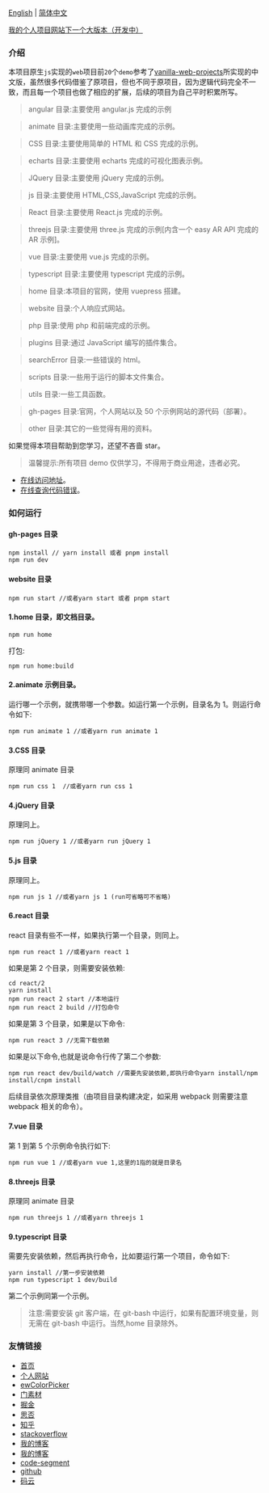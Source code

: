 [English](./README_en.md) | [简体中文](./README.md)


[我的个人项目网站下一个大版本（开发中）](https://github.com/eveningwater/my-web-projects-next/)

### 介绍

本项目原生`js`实现的`web`项目前`20`个`demo`参考了[vanilla-web-projects](https://github.com/bradtraversy/vanillawebprojects)所实现的中文版，虽然很多代码借鉴了原项目，但也不同于原项目，因为逻辑代码完全不一致，而且每一个项目也做了相应的扩展，后续的项目为自己平时积累所写。

> angular 目录:主要使用 angular.js 完成的示例

> animate 目录:主要使用一些动画库完成的示例。

> CSS 目录:主要使用简单的 HTML 和 CSS 完成的示例。

> echarts 目录:主要使用 echarts 完成的可视化图表示例。

> JQuery 目录:主要使用 jQuery 完成的示例。

> js 目录:主要使用 HTML,CSS,JavaScript 完成的示例。

> React 目录:主要使用 React.js 完成的示例。

> threejs 目录:主要使用 three.js 完成的示例[内含一个 easy AR API 完成的 AR 示例]。

> vue 目录:主要使用 vue.js 完成的示例。

> typescript 目录:主要使用 typescript 完成的示例。

> home 目录:本项目的官网，使用 vuepress 搭建。

> website 目录:个人响应式网站。

> php 目录:使用 php 和前端完成的示例。

> plugins 目录:通过 JavaScript 编写的插件集合。

> searchError 目录:一些错误的 html。

> scripts 目录:一些用于运行的脚本文件集合。

> utils 目录:一些工具函数。

> gh-pages 目录:官网，个人网站以及 50 个示例网站的源代码（部署）。

> other 目录:其它的一些觉得有用的资料。

如果觉得本项目帮助到您学习，还望不吝啬 star。

> 温馨提示:所有项目 demo 仅供学习，不得用于商业用途，违者必究。

- [在线访问地址](https://www.eveningwater.com/my-web-projects/home/)。
- [在线查询代码错误](https://www.eveningwater.com/my-web-projects/searchError.html)。

### 如何运行

#### gh-pages 目录

```shell
npm install // yarn install 或者 pnpm install
npm run dev
```

#### website 目录

```shell
npm run start //或者yarn start 或者 pnpm start
```

#### 1.home 目录，即文档目录。

```shell
npm run home
```

打包:

```shell
npm run home:build
```

#### 2.animate 示例目录。

运行哪一个示例，就携带哪一个参数。如运行第一个示例，目录名为 1。则运行命令如下:

```shell
npm run animate 1 //或者yarn run animate 1
```

#### 3.CSS 目录

原理同 animate 目录

```shell
npm run css 1  //或者yarn run css 1
```

#### 4.jQuery 目录

原理同上。

```shell
npm run jQuery 1 //或者yarn run jQuery 1
```

#### 5.js 目录

原理同上。

```shell
npm run js 1 //或者yarn js 1 (run可省略可不省略)
```

#### 6.react 目录

react 目录有些不一样，如果执行第一个目录，则同上。

```shell
npm run react 1 //或者yarn react 1
```

如果是第 2 个目录，则需要安装依赖:

```shell
cd react/2
yarn install
npm run react 2 start //本地运行
npm run react 2 build //打包命令
```

如果是第 3 个目录，如果是以下命令:

```shell
npm run react 3 //无需下载依赖
```

如果是以下命令,也就是说命令行传了第二个参数:

```shell
npm run react dev/build/watch //需要先安装依赖,即执行命令yarn install/npm install/cnpm install
```

后续目录依次原理类推（由项目目录构建决定，如采用 webpack 则需要注意 webpack 相关的命令）。

#### 7.vue 目录

第 1 到第 5 个示例命令执行如下:

```shell
npm run vue 1 //或者yarn vue 1,这里的1指的就是目录名
```

#### 8.threejs 目录

原理同 animate 目录

```shell
npm run threejs 1 //或者yarn threejs 1
```

#### 9.typescript 目录

需要先安装依赖，然后再执行命令，比如要运行第一个项目，命令如下:

```shell
yarn install //第一步安装依赖
npm run typescript 1 dev/build
```

第二个示例同第一个示例。

> 注意:需要安装 git 客户端，在 git-bash 中运行，如果有配置环境变量，则无需在 git-bash 中运行。当然,home 目录除外。

### 友情链接

- [首页](/)
- [个人网站](https://www.eveningwater.com)
- [ewColorPicker](https://eveningwater.github.io/ew-color-picker/)
- [门素材](https://www.17sucai.com/user/800544)
- [掘金](https://juejin.cn/user/4054654613988718)
- [思否](https://segmentfault.com/u/xishui_5ac9a340a5484)
- [知乎](https://www.zhihu.com/people/eveningwater)
- [stackoverflow](https://stackoverflow.com/users/10505577/eveningwater)
- [我的博客](https://www.cnblogs.com/eveningwater/)
- [我的博客](https://eveningwater.github.io/#/)
- [code-segment](https://eveningwater.github.io/code-segment/#/)
- [github](https://github.com/eveningwater/my-web-projects)
- [码云](https://gitee.com/eveningwater)
